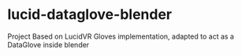 # lucid-dataglove-blender
Project Based on LucidVR Gloves implementation, adapted to act as a DataGlove inside blender
